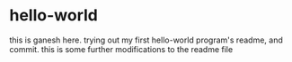 # hello-world
this is ganesh here. trying out my first hello-world program's readme, and commit.
this is some further modifications to the readme file
